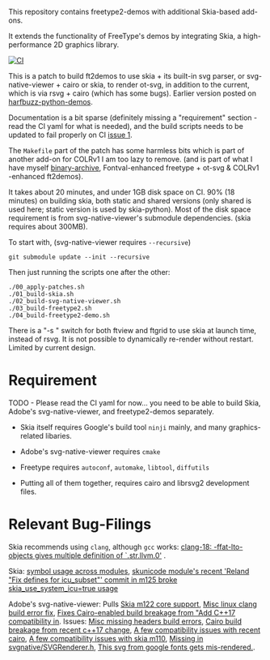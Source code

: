 This repository contains freetype2-demos with additional Skia-based add-ons.

It extends the functionality of FreeType's demos by integrating Skia, a high-performance 2D graphics library.

[![CI](https://github.com/HinTak/freetype2-demos-skia/actions/workflows/ci.yml/badge.svg)](https://github.com/HinTak/freetype2-demos-skia/actions/workflows/ci.yml)

This is a patch to build ft2demos to use skia + its built-in svg parser, or svg-native-viewer + cairo or skia, to render ot-svg, in addition to the current,
which is via rsvg + cairo (which has some bugs). Earlier version posted on [harfbuzz-python-demos](https://github.com/HinTak/harfbuzz-python-demos).

Documentation is a bit sparse (definitely missing a "requirement" section - read the CI yaml for what is needed),
and the build scripts needs to be updated to fail properly on CI [issue 1](https://github.com/HinTak/freetype2-demos-skia/issues/1).

The `Makefile` part of the patch has some harmless bits which is part of another add-on for COLRv1 I am too lazy to remove.
(and is part of what I have myself [binary-archive](https://github.com/FontVal-extras/binary-archive/),
Fontval-enhanced freetype + ot-svg & COLRv1 -enhanced ft2demos).

It takes about 20 minutes, and under 1GB disk space on CI. 90% (18 minutes) on building skia, both static and shared versions
(only shared is used here; static version is used by skia-python). Most of the disk space requirement is from svg-native-viewer's
submodule dependencies. (skia requires about 300MB).

To start with, (svg-native-viewer requires `--recursive`)

```
git submodule update --init --recursive
```

Then just running the scripts one after the other:
```
./00_apply-patches.sh
./01_build-skia.sh
./02_build-svg-native-viewer.sh
./03_build-freetype2.sh
./04_build-freetype2-demo.sh
```

There is a "-s <N>" switch for both ftview and ftgrid to use skia
at launch time, instead of rsvg. It is not possible to dynamically
re-render without restart. Limited by current design.

# Requirement

TODO - Please read the CI yaml for now... you need to be able to build Skia, Adobe's svg-native-viewer, and freetype2-demos separately.

* Skia itself requires Google's build tool `ninji` mainly, and many graphics-related libaries.

* Adobe's svg-native-viewer requires `cmake`

* Freetype requires `autoconf`, `automake`, `libtool`, `diffutils`

* Putting all of them together, requires cairo and librsvg2 development files.

# Relevant Bug-Filings

Skia recommends using `clang`, although `gcc` works: [clang-18: -ffat-lto-objects gives multiple definition of `.str.llvm.0'](https://bugzilla.redhat.com/show_bug.cgi?id=2279170) .

Skia: [symbol usage across modules](https://issues.skia.org/issues/40045538),
[skunicode module's recent 'Reland "Fix defines for icu_subset"' commit in m125 broke skia_use_system_icu=true usage](https://issues.skia.org/338570715)

Adobe's svg-native-viewer: Pulls [Skia m122 core support](https://github.com/adobe/svg-native-viewer/pull/199),
[Misc linux clang build error fix](https://github.com/adobe/svg-native-viewer/pull/198),
[Fixes Cairo-enabled build breakage from "Add C++17 compatibility in](https://github.com/adobe/svg-native-viewer/pull/196).
Issues:
[Misc missing headers build errors](https://github.com/adobe/svg-native-viewer/issues/197),
[Cairo build breakage from recent c++17 change](https://github.com/adobe/svg-native-viewer/issues/195),
[A few compatibility issues with recent cairo](https://github.com/adobe/svg-native-viewer/issues/188),
[A few compatibility issues with skia m110](https://github.com/adobe/svg-native-viewer/issues/187),
[Missing <cstdint> in svgnative/SVGRenderer.h](https://github.com/adobe/svg-native-viewer/issues/186),
[This svg from google fonts gets mis-rendered.](https://github.com/adobe/svg-native-viewer/issues/185).

